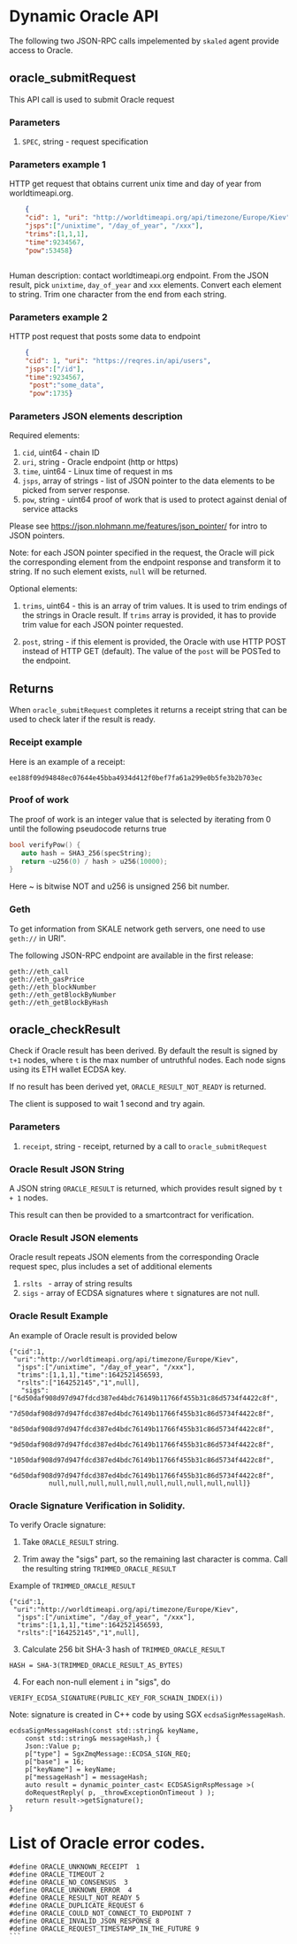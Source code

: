    # Dynamic Oracle API
   
The following two JSON-RPC calls impelemented by ```skaled``` agent provide access to Oracle.

## oracle_submitRequest

This API call is used to submit Oracle request

### Parameters

1. ```SPEC```, string - request specification

### Parameters example 1

HTTP get request that obtains current unix time and 
day of year from worldtimeapi.org.

```json
    {
    "cid": 1, "uri": "http://worldtimeapi.org/api/timezone/Europe/Kiev",
    "jsps":["/unixtime", "/day_of_year", "/xxx"],
    "trims":[1,1,1],
    "time":9234567,
    "pow":53458}



```

Human description: contact worldtimeapi.org endpoint. From the
JSON result, pick ```unixtime```, ```day_of_year``` and ```xxx```
elements. Convert each element to string. Trim one character
from the end from each string.

### Parameters example 2

HTTP post request that posts some data to endpoint

```json
    {
    "cid": 1, "uri": "https://reqres.in/api/users", 
    "jsps":["/id"],   
    "time":9234567, 
     "post":"some_data",
     "pow":1735}
```

### Parameters JSON elements description

Required elements:

1. ```cid```, uint64 - chain ID
2. ```uri```, string - Oracle endpoint (http or https)
3. ```time```, uint64 - Linux time of request in ms
4. ```jsps```, array of strings - list of JSON pointer to the data elements to be picked from server response.
5. ```pow```, string - uint64 proof of work that is used to protect against denial of service attacks 

Please see https://json.nlohmann.me/features/json_pointer/ for intro to
JSON pointers.

Note: for each JSON pointer specified in the request, the Oracle 
will pick the corresponding element from the endpoint response 
and transform it to string. If no such element exists, ```null``` will
be returned.

Optional elements:

1. ```trims```, uint64 - this is an array of trim values. 
It is used to trim endings of the strings in Oracle result.
If ```trims``` array is provided, it has to provide trim value for
each JSON pointer requested.


1. ```post```, string - if this element is provided, the 
Oracle with use HTTP POST instead of HTTP GET (default).
The value of the ```post``` will be POSTed to the endpoint.

## Returns

When ```oracle_submitRequest``` completes it returns a receipt string
that can be used to check later if the result is ready.

### Receipt example

Here is an example of a receipt:

```
ee188f09d94848ec07644e45bba4934d412f0bef7fa61a299e0b5fe3b2b703ec
```


### Proof of work

The proof of work is an integer value that is selected by
iterating from 0 until the following pseudocode returns true

```c++
bool verifyPow() {
   auto hash = SHA3_256(specString);
   return ~u256(0) / hash > u256(10000);
}
```

Here ~ is bitwise NOT and u256 is unsigned 256 bit number. 

### Geth 

To get information from SKALE network geth servers, one need to 
use ```geth://``` in URI".

The following JSON-RPC endpoint are available in the first release:

```
geth://eth_call
geth://eth_gasPrice
geth://eth_blockNumber
geth://eth_getBlockByNumber
geth://eth_getBlockByHash
```


## oracle_checkResult

Check if Oracle result has been derived. By default the result is signed
by ```t+1``` nodes, where ```t``` is the max number of untruthful nodes.
Each node signs using its ETH wallet ECDSA key.

If no result has been derived yet, ```ORACLE_RESULT_NOT_READY``` is returned.

The client is supposed to wait 1 second and try again.

### Parameters 


1. ```receipt```, string - receipt, returned by a call to ```oracle_submitRequest``` 


### Oracle Result JSON String

A JSON string ```ORACLE_RESULT``` is returned, which provides
result signed by ```t + 1``` nodes.

This result can then be provided to a smartcontract for verification.

### Oracle Result JSON elements

Oracle result repeats JSON elements from the corresponding
Oracle request spec, plus includes a set of additional elements

1. ```rslts ``` - array of string results
2. ```sigs``` - array of ECDSA signatures where ```t``` signatures are not null.


### Oracle Result Example 

An example of Oracle result is provided below

```
{"cid":1,
 "uri":"http://worldtimeapi.org/api/timezone/Europe/Kiev",
  "jsps":["/unixtime", "/day_of_year", "/xxx"],
  "trims":[1,1,1],"time":1642521456593,
  "rslts":["164252145","1",null],
   "sigs":["6d50daf908d97d947fdcd387ed4bdc76149b11766f455b31c86d5734f4422c8f",
           "7d50daf908d97d947fdcd387ed4bdc76149b11766f455b31c86d5734f4422c8f",
           "8d50daf908d97d947fdcd387ed4bdc76149b11766f455b31c86d5734f4422c8f",
           "9d50daf908d97d947fdcd387ed4bdc76149b11766f455b31c86d5734f4422c8f",
           "1050daf908d97d947fdcd387ed4bdc76149b11766f455b31c86d5734f4422c8f",
           "6d50daf908d97d947fdcd387ed4bdc76149b11766f455b31c86d5734f4422c8f",
          null,null,null,null,null,null,null,null,null,null]}
```

### Oracle Signature Verification in Solidity.

To verify Oracle signature:

1. Take ```ORACLE_RESULT``` string.

2. Trim away the "sigs" part, so the remaining last character is comma. Call the resulting string ```TRIMMED_ORACLE_RESULT```


Example of ```TRIMMED_ORACLE_RESULT```


```
{"cid":1,
 "uri":"http://worldtimeapi.org/api/timezone/Europe/Kiev",
  "jsps":["/unixtime", "/day_of_year", "/xxx"],
  "trims":[1,1,1],"time":1642521456593,
  "rslts":["164252145","1",null],
```


3. Calculate 256 bit SHA-3 hash of ```TRIMMED_ORACLE_RESULT```

```
HASH = SHA-3(TRIMMED_ORACLE_RESULT_AS_BYTES)
```

4. For each non-null element ```i``` in "sigs", do 

```
VERIFY_ECDSA_SIGNATURE(PUBLIC_KEY_FOR_SCHAIN_INDEX(i))
```

Note: signature is created in C++ code by using SGX ```ecdsaSignMessageHash```.

```
ecdsaSignMessageHash(const std::string& keyName,
    const std::string& messageHash,) {
    Json::Value p;
    p["type"] = SgxZmqMessage::ECDSA_SIGN_REQ;
    p["base"] = 16;
    p["keyName"] = keyName;
    p["messageHash"] = messageHash;
    auto result = dynamic_pointer_cast< ECDSASignRspMessage >(
    doRequestReply( p, _throwExceptionOnTimeout ) );
    return result->getSignature();
}
```



# List of Oracle error codes.

`````
#define ORACLE_UNKNOWN_RECEIPT  1
#define ORACLE_TIMEOUT 2
#define ORACLE_NO_CONSENSUS  3
#define ORACLE_UNKNOWN_ERROR  4
#define ORACLE_RESULT_NOT_READY 5
#define ORACLE_DUPLICATE_REQUEST 6
#define ORACLE_COULD_NOT_CONNECT_TO_ENDPOINT 7
#define ORACLE_INVALID_JSON_RESPONSE 8
#define ORACLE_REQUEST_TIMESTAMP_IN_THE_FUTURE 9
```
